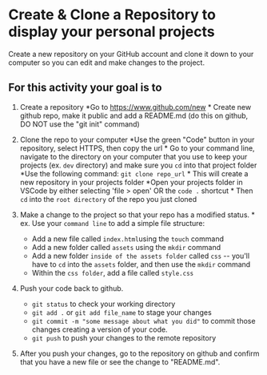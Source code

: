 # Create & Clone a Repository to display your personal projects

Create a new repository on your GitHub account and clone it down to your computer so you can edit and make changes to the project.

## For this activity your goal is to

1. Create a repository
        *Go to <https://www.github.com/new>
        * Create new github repo, make it public and add a README.md (do this on github, DO NOT use the "git init" command)

2. Clone the repo to your computer
        *Use the green "Code" button in your repository, select HTTPS, then copy the url
        * Go to your command line, navigate to the directory on your computer that you use to keep your projects (ex. `dev` directory) and make sure you `cd` into that project folder
        *Use the following command: `git clone repo_url`
            * This will create a new repository in your projects folder
            *Open your projects folder in VSCode by either selecting 'file > open' OR the `code .` shortcut
            * Then `cd` into the `root directory` of the repo you just cloned

3. Make a change to the project so that your repo has a modified status.
        * ex. Use your `command line` to add a simple file structure:
    - Add a new file called `index.html`using the `touch` command
    - Add a new folder called `assets` using the `mkdir` command
    - Add a new folder `inside of the assets folder` called `css` -- you'll have to `cd` into the `assets` folder, and then use the `mkdir` command
    - Within the `css folder`, add a file called `style.css`

4. Push your code back to github.
    - `git status` to check your working directory
    - `git add .` or `git add file_name` to stage your changes
    - `git commit -m "some message about what you did"` to commit those changes creating a version of your code.
    - `git push` to push your changes to the remote repository

5. After you push your changes, go to the repository on github and confirm that you have a new file or see the change to "README.md".
